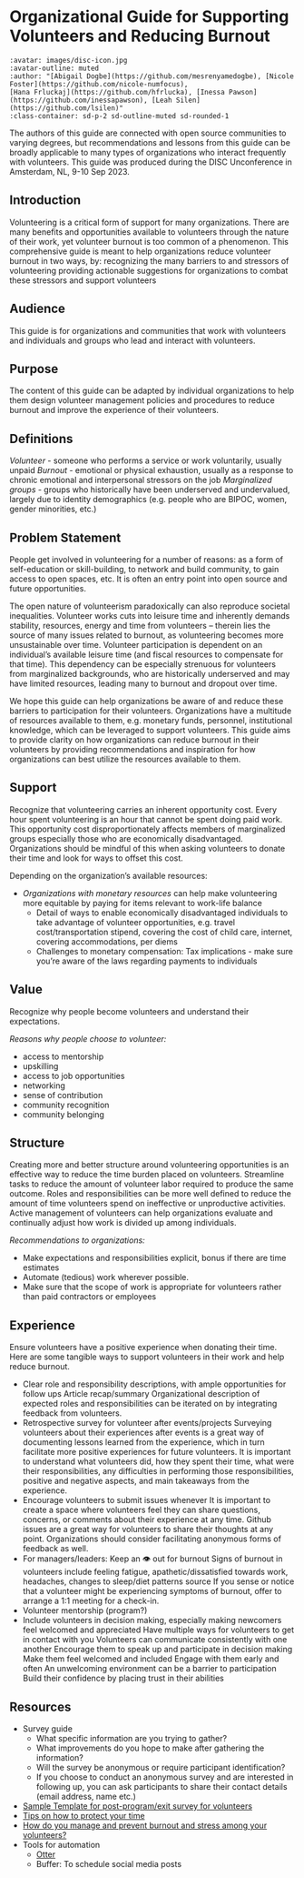 # Organizational Guide for Supporting Volunteers and Reducing Burnout

```{article-info}
:avatar: images/disc-icon.jpg
:avatar-outline: muted
:author: "[Abigail Dogbe](https://github.com/mesrenyamedogbe), [Nicole Foster](https://github.com/nicole-numfocus),
[Hana Frluckaj](https://github.com/hfrlucka), [Inessa Pawson](https://github.com/inessapawson), [Leah Silen](https://github.com/lsilen)"
:class-container: sd-p-2 sd-outline-muted sd-rounded-1
```

The authors of this guide are connected with open source communities to varying degrees, but recommendations and lessons from this guide 
can be broadly applicable to many types of organizations who interact frequently with volunteers. This guide was produced during the 
DISC Unconference in Amsterdam, NL, 9-10 Sep 2023. 

## Introduction
Volunteering is a critical form of support for many organizations. There are many benefits and opportunities available to volunteers 
through the nature of their work, yet volunteer burnout is too common of a phenomenon. This comprehensive guide is meant to help 
organizations reduce volunteer burnout in two ways, by:
recognizing the many barriers to and stressors of volunteering
providing actionable suggestions for organizations to combat these stressors and support volunteers

## Audience
This guide is for organizations and communities that work with volunteers and individuals and groups who lead and interact with volunteers. 

## Purpose
The content of this guide can be adapted by individual organizations to help them design volunteer 
management policies and procedures to reduce burnout and improve the experience of their volunteers.     

## Definitions
*Volunteer* - someone who performs a service or work voluntarily, usually unpaid 
*Burnout* - emotional or physical exhaustion, usually as a response to chronic emotional and interpersonal stressors on the job
*Marginalized groups* - groups who historically have been underserved and undervalued, largely due to identity demographics
(e.g. people who are BIPOC, women, gender minorities, etc.) 

## Problem Statement
People get involved in volunteering for a number of reasons: as a form of self-education or skill-building, to network and 
build community, to gain access to open spaces, etc. It is often an entry point into open source and future opportunities. 

The open nature of volunteerism paradoxically can also reproduce societal inequalities. Volunteer works cuts into leisure 
time and inherently demands stability, resources, energy and time from volunteers – therein lies the source of many issues 
related to burnout, as volunteering becomes more unsustainable over time. Volunteer participation is dependent on an 
individual’s available leisure time (and fiscal resources to compensate for that time). This dependency can be especially 
strenuous for volunteers from marginalized backgrounds, who are historically underserved and may have limited resources, 
leading many to burnout and dropout over time.

We hope this guide can help organizations be aware of and reduce these barriers to participation for their volunteers. 
Organizations have a multitude of resources available to them, e.g. monetary funds, personnel, institutional knowledge, 
which can be leveraged to support volunteers. This guide aims to provide clarity on how organizations can reduce burnout 
in their volunteers by providing recommendations and inspiration for how organizations can best utilize the resources available to them. 

## Support
Recognize that volunteering carries an inherent opportunity cost. Every hour spent volunteering is an hour that cannot be spent doing paid work. This opportunity cost disproportionately affects members of marginalized groups especially those who are economically disadvantaged. Organizations should be mindful of this when asking volunteers to donate their time and look for ways to offset this cost.

Depending on the organization’s available resources:  
- *Organizations with monetary resources* can help make volunteering more equitable by
  paying for items relevant to work-life balance
  - Detail of ways to enable economically disadvantaged individuals to take advantage of
  volunteer opportunities, e.g. travel cost/transportation stipend, covering the cost of child care,
  internet, covering accommodations, per diems 
  - Challenges to monetary compensation:
    Tax implications - make sure you’re aware of the laws regarding payments to individuals

## Value
Recognize why people become volunteers and understand their expectations. 

*Reasons why people choose to volunteer:*
- access to mentorship
- upskilling
- access to job opportunities
- networking
- sense of contribution
- community recognition
- community belonging

## Structure
Creating more and better structure around volunteering opportunities is an effective way to reduce 
the time burden placed on volunteers. Streamline tasks to reduce the amount of volunteer labor required 
to produce the same outcome. Roles and responsibilities can be more well defined to reduce the amount of 
time volunteers spend on ineffective or unproductive activities. Active management of volunteers can help 
organizations evaluate and continually adjust how work is divided up among individuals.

*Recommendations to organizations:*
- Make expectations and responsibilities explicit, bonus if there are time estimates
- Automate (tedious) work wherever possible.
- Make sure that the scope of work is appropriate for volunteers rather than paid contractors or employees

## Experience
Ensure volunteers have a positive experience when donating their time. Here are some tangible ways to support volunteers in their work and help reduce burnout. 

- Clear role and responsibility descriptions, with ample opportunities for follow ups
Article recap/summary 
Organizational description of expected roles and responsibilities can be iterated on by integrating feedback from volunteers.
- Retrospective survey for volunteer after events/projects
Surveying volunteers about their experiences after events is a great way of documenting lessons learned from the experience, which in turn facilitate more positive experiences for future volunteers. It is important to understand what volunteers did, how they spent their time, what were their responsibilities, any difficulties in performing those responsibilities, positive and negative aspects, and main takeaways from the experience. 
- Encourage volunteers to submit issues whenever
It is important to create a space where volunteers feel they can share questions, concerns, or comments about their experience at any time. 
Github issues are a great way for volunteers to share their thoughts at any point.
Organizations should consider facilitating anonymous forms of feedback as well. 
- For managers/leaders: Keep an 👁️ out for burnout 
Signs of burnout in volunteers include feeling fatigue, apathetic/dissatisfied towards work, headaches, changes to sleep/diet patterns source
If you sense or notice that a volunteer might be experiencing symptoms of burnout, offer to arrange a 1:1 meeting for a check-in. 
- Volunteer mentorship (program?)
- Include volunteers in decision making, especially making newcomers feel welcomed and appreciated
Have multiple ways for volunteers to get in contact with you
Volunteers can communicate consistently with one another
Encourage them to speak up and participate in decision making
Make them feel welcomed and included
Engage with them early and often
An unwelcoming environment can be a barrier to participation
Build their confidence by placing trust in their abilities

## Resources
- Survey guide
  - What specific information are you trying to gather?
  - What improvements do you hope to make after gathering the information?
  - Will the survey be anonymous or require participant identification? 
  - If you choose to conduct an anonymous survey and are interested in following up, you can ask participants to share their contact details (email address, name etc.)
- [Sample Template for post-program/exit survey for volunteers](https://forms.gle/VZKWsLVtNj4M5GMHA)
- [Tips on how to protect your time](https://zapier.com/blog/better-time-management/)
- [How do you manage and prevent burnout and stress among your volunteers?](https://www.linkedin.com/advice/0/how-do-you-manage-prevent-burnout-stress-among#:~:text=Communicate%20clearly%20and%20regularly,goals%2C%20feedback%2C%20and%20appreciation.)
- Tools for automation
  - [Otter](https://otter.ai/)
  - Buffer: To schedule social media posts



